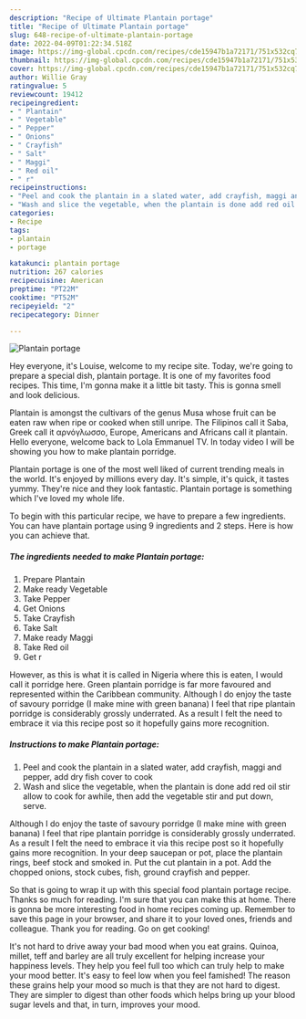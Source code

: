 ```yaml
---
description: "Recipe of Ultimate Plantain portage"
title: "Recipe of Ultimate Plantain portage"
slug: 648-recipe-of-ultimate-plantain-portage
date: 2022-04-09T01:22:34.518Z
image: https://img-global.cpcdn.com/recipes/cde15947b1a72171/751x532cq70/plantain-portage-recipe-main-photo.jpg
thumbnail: https://img-global.cpcdn.com/recipes/cde15947b1a72171/751x532cq70/plantain-portage-recipe-main-photo.jpg
cover: https://img-global.cpcdn.com/recipes/cde15947b1a72171/751x532cq70/plantain-portage-recipe-main-photo.jpg
author: Willie Gray
ratingvalue: 5
reviewcount: 19412
recipeingredient:
- " Plantain"
- " Vegetable"
- " Pepper"
- " Onions"
- " Crayfish"
- " Salt"
- " Maggi"
- " Red oil"
- " r"
recipeinstructions:
- "Peel and cook the plantain in a slated water, add crayfish, maggi and pepper, add dry fish cover to cook"
- "Wash and slice the vegetable, when the plantain is done add red oil stir allow to cook for awhile, then add the vegetable stir and put down, serve."
categories:
- Recipe
tags:
- plantain
- portage

katakunci: plantain portage 
nutrition: 267 calories
recipecuisine: American
preptime: "PT22M"
cooktime: "PT52M"
recipeyield: "2"
recipecategory: Dinner

---
```



![Plantain portage](https://img-global.cpcdn.com/recipes/cde15947b1a72171/751x532cq70/plantain-portage-recipe-main-photo.jpg)

Hey everyone, it's Louise, welcome to my recipe site. Today, we're going to prepare a special dish, plantain portage. It is one of my favorites food recipes. This time, I'm gonna make it a little bit tasty. This is gonna smell and look delicious.

Plantain is amongst the cultivars of the genus Musa whose fruit can be eaten raw when ripe or cooked when still unripe. The Filipinos call it Saba, Greek call it αρνόγλωσσο, Europe, Americans and Africans call it plantain. Hello everyone, welcome back to Lola Emmanuel TV. In today video I will be showing you how to make plantain porridge.

Plantain portage is one of the most well liked of current trending meals in the world. It's enjoyed by millions every day. It's simple, it's quick, it tastes yummy. They're nice and they look fantastic. Plantain portage is something which I've loved my whole life.


To begin with this particular recipe, we have to prepare a few ingredients. You can have plantain portage using 9 ingredients and 2 steps. Here is how you can achieve that.

<!--inarticleads1-->

##### The ingredients needed to make Plantain portage:

1. Prepare  Plantain
1. Make ready  Vegetable
1. Take  Pepper
1. Get  Onions
1. Take  Crayfish
1. Take  Salt
1. Make ready  Maggi
1. Take  Red oil
1. Get  r


However, as this is what it is called in Nigeria where this is eaten, I would call it porridge here. Green plantain porridge is far more favoured and represented within the Caribbean community. Although I do enjoy the taste of savoury porridge (I make mine with green banana) I feel that ripe plantain porridge is considerably grossly underrated. As a result I felt the need to embrace it via this recipe post so it hopefully gains more recognition. 

<!--inarticleads2-->

##### Instructions to make Plantain portage:

1. Peel and cook the plantain in a slated water, add crayfish, maggi and pepper, add dry fish cover to cook
1. Wash and slice the vegetable, when the plantain is done add red oil stir allow to cook for awhile, then add the vegetable stir and put down, serve.


Although I do enjoy the taste of savoury porridge (I make mine with green banana) I feel that ripe plantain porridge is considerably grossly underrated. As a result I felt the need to embrace it via this recipe post so it hopefully gains more recognition. In your deep saucepan or pot, place the plantain rings, beef stock and smoked in. Put the cut plantain in a pot. Add the chopped onions, stock cubes, fish, ground crayfish and pepper. 

So that is going to wrap it up with this special food plantain portage recipe. Thanks so much for reading. I'm sure that you can make this at home. There is gonna be more interesting food in home recipes coming up. Remember to save this page in your browser, and share it to your loved ones, friends and colleague. Thank you for reading. Go on get cooking!

It's not hard to drive away your bad mood when you eat grains. Quinoa, millet, teff and barley are all truly excellent for helping increase your happiness levels. They help you feel full too which can truly help to make your mood better. It's easy to feel low when you feel famished! The reason these grains help your mood so much is that they are not hard to digest. They are simpler to digest than other foods which helps bring up your blood sugar levels and that, in turn, improves your mood.
